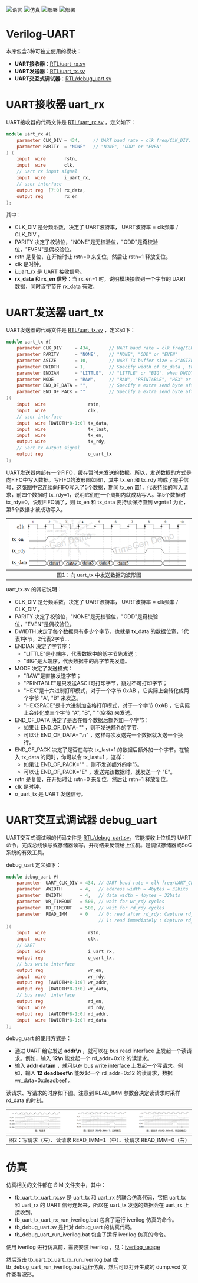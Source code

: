 ![语言](https://img.shields.io/badge/语言-systemverilog_(IEEE1800_2005)-CAD09D.svg) ![仿真](https://img.shields.io/badge/仿真-iverilog-green.svg) ![部署](https://img.shields.io/badge/部署-quartus-blue.svg) ![部署](https://img.shields.io/badge/部署-vivado-FF1010.svg)

Verilog-UART
===========================
本库包含3种可独立使用的模块：

* **UART接收器**：[RTL/uart_rx.sv](./RTL/uart_rx.sv)
* **UART发送器**：[RTL/uart_tx.sv](./RTL/uart_tx.sv)
* **UART交互式调试器**：[RTL/debug_uart.sv](./RTL/debug_uart.sv)



# UART接收器 uart_rx

UART接收器的代码文件是 [RTL/uart_rx.sv](./RTL/uart_rx.sv) ，定义如下：

```verilog
module uart_rx #(
    parameter CLK_DIV = 434,     // UART baud rate = clk freq/CLK_DIV. for example, when clk=50MHz, CLK_DIV=434, then baud=50MHz/434=115200
    parameter PARITY  = "NONE"   // "NONE", "ODD" or "EVEN"
) (
    input  wire       rstn,
    input  wire       clk,
    // uart rx input signal
    input  wire       i_uart_rx,
    // user interface
    output reg  [7:0] rx_data,
    output reg        rx_en
);
```

其中：

- CLK_DIV 是分频系数，决定了 UART波特率， UART波特率 = clk频率 / CLK_DIV 。
- PARITY 决定了校验位，"NONE"是无校验位，"ODD"是奇校验位，"EVEN"是偶校验位。
- rstn 是复位，在开始时让 rstn=0 来复位，然后让 rstn=1 释放复位。
- clk 是时钟。
- i_uart_rx 是 UART 接收信号。
- **rx_data 和 rx_en 信号**：当 rx_en=1 时，说明模块接收到一个字节的 UART 数据，同时该字节在 rx_data 有效。



# UART发送器 uart_tx

UART发送器的代码文件是 [RTL/uart_tx.sv](./RTL/uart_tx.sv) ，定义如下：

```verilog
module uart_tx #(
    parameter CLK_DIV     = 434,       // UART baud rate = clk freq/CLK_DIV. for example, when clk=50MHz, CLK_DIV=434, then baud=50MHz/434=115200
    parameter PARITY      = "NONE",    // "NONE", "ODD" or "EVEN"
    parameter ASIZE       = 10,        // UART TX buffer size = 2^ASIZE bytes, Set it smaller if your FPGA doesn't have enough BRAM
    parameter DWIDTH      = 1,         // Specify width of tx_data , that is, how many bytes can it input per clock cycle
    parameter ENDIAN      = "LITTLE",  // "LITTLE" or "BIG". when DWIDTH>=2, this parameter determines the byte order of tx_data
    parameter MODE        = "RAW",     // "RAW", "PRINTABLE", "HEX" or "HEXSPACE"
    parameter END_OF_DATA = "",        // Specify a extra send byte after each tx_data. when ="", do not send this extra byte
    parameter END_OF_PACK = ""         // Specify a extra send byte after each tx_data with tx_last=1. when ="", do not send this extra byte
)(
    input  wire                rstn,
    input  wire                clk,
    // user interface
    input  wire [DWIDTH*8-1:0] tx_data,
    input  wire                tx_last,
    input  wire                tx_en,
    output wire                tx_rdy,
    // uart tx output signal
    output reg                 o_uart_tx
);
```

UART发送器内部有一个FIFO，缓存暂时未发送的数据。所以，发送数据的方式是向FIFO中写入数据。写FIFO的波形图如图1，其中 tx_en 和 tx_rdy 构成了握手信号，这张图中它连续向FIFO写入了5个数据，期间 tx_en 置1，代表持续的写入请求，前四个数据时 tx_rdy=1，说明它们在一个周期内就成功写入。第5个数据时 tx_rdy=0，说明FIFO满了，则 tx_en 和 tx_data 要持续保持直到 wgnt=1 为止，第5个数据才被成功写入。

|     ![](./figures/uart_tx.png)     |
| :--------------------------------: |
| 图1：向 uart_tx 中发送数据的波形图 |

uart_tx.sv 的其它说明：

- CLK_DIV 是分频系数，决定了 UART波特率， UART波特率 = clk频率 / CLK_DIV 。
- PARITY 决定了校验位，"NONE"是无校验位，"ODD"是奇校验位，"EVEN"是偶校验位。
- DWIDTH 决定了每个数据具有多少个字节，也就是 tx_data 的数据位宽，1代表1字节，2代表2字节...
- ENDIAN 决定了字节序：
  - "LITTLE"是小端序，代表数据中的低字节先发送；
  - "BIG"是大端序，代表数据中的高字节先发送。
- MODE 决定了发送模式：
  - "RAW"是直接发送字节；
  - "PRINTABLE"是只发送ASCII可打印字节，跳过不可打印字节；
  - "HEX"是十六进制打印模式，对于一个字节 0xAB ，它实际上会转化成两个字节 "A", "B" 来发送。
  - "HEXSPACE"是十六进制加空格打印模式，对于一个字节 0xAB ，它实际上会转化成三个字节 "A", "B", " "(空格) 来发送。
- END_OF_DATA 决定了是否在每个数据后额外加一个字节：
  - 如果让 END_OF_DATA="" ，则不发送额外的字节。
  - 可以让 END_OF_DATA="\n" ，这样每次发送完一个数据就发送一个换行。
- END_OF_PACK 决定了是否在每次 tx_last=1 的数据后额外加一个字节。在输入 tx_data 的同时，你可以令 tx_last=1 ，这样：
  - 如果让 END_OF_PACK="" ，则不发送额外的字节。
  - 可以让 END_OF_PACK="E" ，发送完该数据时，就发送一个 "E"。
- rstn 是复位，在开始时让 rstn=0 来复位，然后让 rstn=1 释放复位。
- clk 是时钟。
- o_uart_tx 是 UART 发送信号。




# UART交互式调试器 debug_uart

UART交互式调试器的代码文件是 [RTL/debug_uart.sv](./RTL/debug_uart.sv)，它能接收上位机的 UART 命令，完成总线读写或存储器读写，并将结果反馈给上位机。是调试存储器或SoC系统的有效工具。

debug_uart 定义如下：

```verilog
module debug_uart #(
    parameter  UART_CLK_DIV = 434, // UART baud rate = clk freq/UART_CLK_DIV. for example, when clk=50MHz, UART_CLK_DIV=434 , then baud=50MHz/434=115200
    parameter  AWIDTH       = 4,   // address width = 4bytes = 32bits
    parameter  DWIDTH       = 4,   // data width = 4bytes = 32bits
    parameter  WR_TIMEOUT   = 500, // wait for wr_rdy cycles
    parameter  RD_TIMEOUT   = 500, // wait for rd_rdy cycles
    parameter  READ_IMM     = 0    // 0: read after rd_rdy: Capture rd_data in the next clock cycle of rd_rdy=1
                                   // 1: read immediately : Capture rd_data in the clock cycle of rd_rdy=1
)(
    input  wire                rstn,
    input  wire                clk,
    // UART
    input  wire                i_uart_rx,
    output reg                 o_uart_tx,
    // bus write interface
    output reg                 wr_en,
    input  wire                wr_rdy,
    output reg  [AWIDTH*8-1:0] wr_addr,
    output reg  [DWIDTH*8-1:0] wr_data,
    // bus read  interface
    output reg                 rd_en,
    input  wire                rd_rdy,
    output reg  [AWIDTH*8-1:0] rd_addr,
    input  wire [DWIDTH*8-1:0] rd_data
);
```

debug_uart 的使用方式是：

* 通过 UART 给它发送 **addr\n** ，就可以在 bus read interface 上发起一个读请求。例如，输入 **12\n** 能发起一个 rd_addr=0x12 的读请求。
* 输入 **addr data\n** ，就可以在 bus write interface 上发起一个写请求。例如，输入 **12 deadbeef\n** 能发起一个 rd_addr=0x12 的读请求，数据 wr_data=0xdeadbeef 。

读请求、写请求的时序如下图。注意到 READ_IMM 参数会决定读请求时采样 rd_data 的时刻。

|                ![](./figures/debug_uart.png)                 |
| :----------------------------------------------------------: |
| 图2：写请求（左）、读请求 READ_IMM=1（中）、读请求 READ_IMM=0（右） |



# 仿真

仿真相关的文件都在 SIM 文件夹中，其中：

- tb_uart_tx_uart_rx.sv 是 uart_tx 和 uart_rx 的联合仿真代码，它把 uart_tx 和 uart_rx 的 UART 信号连起来，所以在 uart_tx 发送的数据会在 uart_rx 上接收到。
- tb_uart_tx_uart_rx_run_iverilog.bat 包含了运行 iverilog 仿真的命令。
- tb_debug_uart.sv 是针对 debug_uart 的仿真代码。
- tb_debug_uart_run_iverilog.bat 包含了运行 iverilog 仿真的命令。

使用 iverilog 进行仿真前，需要安装 iverilog ，见：[iverilog_usage](https://github.com/WangXuan95/WangXuan95/blob/main/iverilog_usage/iverilog_usage.md)

然后双击 tb_uart_tx_uart_rx_run_iverilog.bat 或 tb_debug_uart_run_iverilog.bat 运行仿真，然后可以打开生成的 dump.vcd 文件查看波形。
